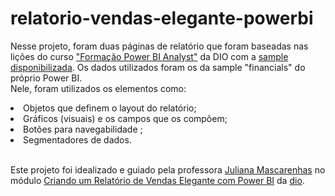 # relatorio-vendas-elegante-powerbi

Nesse projeto, foram duas páginas de relatório que foram baseadas nas lições do curso ["Formação Power BI Analyst"](https://web.dio.me/track/formacao-power-bi-analyst) da DIO com a [sample disponibilizada](https://github.com/julianazanelatto/power_bi_analyst ). Os dados utilizados foram os da sample "financials" do próprio Power BI. 
\
Nele, foram utilizados os elementos como:
<li>Objetos que definem o layout do relatório;</li>
<li>Gráficos (visuais) e os campos que os compõem;</li>
<li>Botões para navegabilidade ;</li>
<li>Segmentadores de dados.</li>

\
Este projeto foi idealizado e guiado pela professora [Juliana Mascarenhas](https://github.com/julianazanelatto) no módulo [Criando um Relatório de Vendas Elegante com Power BI]([https://web.dio.me/project/analisando-dados-com-sql-analytics-e-power-bi/learning/75e3d085-0e55-48cc-928d-93c4a3fa9995?back=/track/formacao-power-bi-analyst&tab=undefined&moduleId=undefined](https://web.dio.me/project/criando-um-relatorio-de-vendas-elegante-com-power-bi/learning/a9f091aa-5d5c-40c6-bb91-0aa2b30981c4?back=/track/formacao-power-bi-analyst&tab=undefined&moduleId=undefined)https://web.dio.me/project/criando-um-relatorio-de-vendas-elegante-com-power-bi/learning/a9f091aa-5d5c-40c6-bb91-0aa2b30981c4?back=/track/formacao-power-bi-analyst&tab=undefined&moduleId=undefined) da [dio](https://www.dio.me/).
